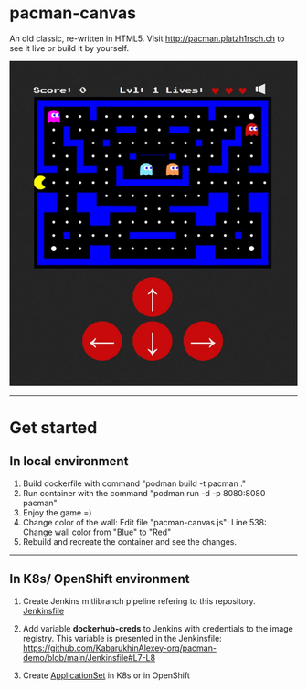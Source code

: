 # pacman-canvas

An old classic, re-written in HTML5.
Visit http://pacman.platzh1rsch.ch to see it live or build it by yourself.

![Alt text](pacman-demo-app/img/game.jpg?raw=true "Game")

---

# Get started
## In local environment

1. Build dockerfile with command "podman build -t pacman ."
2. Run container with the command "podman run -d -p 8080:8080 pacman"
3. Enjoy the game =)
4. Change color of the wall:
  Edit file "pacman-canvas.js": Line 538: Change wall color from "Blue" to "Red"
5. Rebuild and recreate the container and see the changes.

---

## In K8s/ OpenShift environment

1. Create Jenkins mitlibranch pipeline refering to this repository. [Jenkinsfile](Jenkinsfile) 
2. Add variable **dockerhub-creds** to Jenkins with credentials to the image registry.
This variable is presented in the Jenkinsfile: https://github.com/KabarukhinAlexey-org/pacman-demo/blob/main/Jenkinsfile#L7-L8
 
3. Create [ApplicationSet](applicationSet.yaml) in K8s or in OpenShift 

